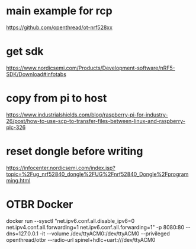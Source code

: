 
# main example for rcp

https://github.com/openthread/ot-nrf528xx

# get sdk

https://www.nordicsemi.com/Products/Development-software/nRF5-SDK/Download#infotabs


# copy from pi to host

https://www.industrialshields.com/blog/raspberry-pi-for-industry-26/post/how-to-use-scp-to-transfer-files-between-linux-and-raspberry-plc-326

# reset dongle before writing

https://infocenter.nordicsemi.com/index.jsp?topic=%2Fug_nrf52840_dongle%2FUG%2Fnrf52840_Dongle%2Fprogramming.html

# OTBR Docker

docker run --sysctl "net.ipv6.conf.all.disable_ipv6=0 net.ipv4.conf.all.forwarding=1 net.ipv6.conf.all.forwarding=1" -p 8080:80 --dns=127.0.0.1 -it --volume /dev/ttyACM0:/dev/ttyACM0 --privileged openthread/otbr --radio-url spinel+hdlc+uart:///dev/ttyACM0

